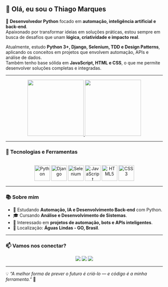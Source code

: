 ## 👋 Olá, eu sou o Thiago Marques  

🎯 **Desenvolvedor Python** focado em **automação, inteligência artificial e back-end**.  
Apaixonado por transformar ideias em soluções práticas, estou sempre em busca de desafios que unam **lógica, criatividade e impacto real**.  

Atualmente, estudo **Python 3+, Django, Selenium, TDD e Design Patterns**, aplicando os conceitos em projetos que envolvem automação, APIs e análise de dados.  
Também tenho base sólida em **JavaScript, HTML e CSS**, o que me permite desenvolver soluções completas e integradas.  

---

<div align="center">
  <!-- Estatísticas do GitHub -->
  <a href="https://github.com/ThiagoMarques16">
    <img height="180em" src="https://github-readme-stats.vercel.app/api?username=ThiagoMarques16&show_icons=true&theme=tokyonight&include_all_commits=true&count_private=true"/>
    <img height="180em" src="https://github-readme-stats.vercel.app/api/top-langs/?username=ThiagoMarques16&layout=compact&langs_count=7&theme=tokyonight"/>
  </a>
</div>

---

### 🧠 Tecnologias e Ferramentas

<div align="center" style="display: inline_block"><br>
  <img src="https://cdn.jsdelivr.net/gh/devicons/devicon/icons/python/python-original.svg" width="50" height="50" alt="Python"/>
  <img src="https://cdn.jsdelivr.net/gh/devicons/devicon/icons/django/django-plain.svg" width="50" height="50" alt="Django"/>
  <img src="https://cdn.jsdelivr.net/gh/devicons/devicon/icons/selenium/selenium-original.svg" width="50" height="50" alt="Selenium"/>
  <img src="https://cdn.jsdelivr.net/gh/devicons/devicon/icons/javascript/javascript-original.svg" width="50" height="50" alt="JavaScript"/>
  <img src="https://cdn.jsdelivr.net/gh/devicons/devicon/icons/html5/html5-original.svg" width="50" height="50" alt="HTML5"/>
  <img src="https://cdn.jsdelivr.net/gh/devicons/devicon/icons/css3/css3-original.svg" width="50" height="50" alt="CSS3"/>
</div>

---

### 📚 Sobre mim

- 🚀 Estudando **Automação, IA e Desenvolvimento Back-end** com Python.  
- 🎓 Cursando **Análise e Desenvolvimento de Sistemas**.  
- 🧩 Interessado em **projetos de automação, bots e APIs inteligentes**.  
- 📍 Localização: **Águas Lindas - GO, Brasil**.  

---

### 📫 Vamos nos conectar?

<div align="center">
  <a href="https://thiagomarques.netlify.app/" target="_blank"><img src="https://img.shields.io/badge/Portfólio-000000?style=for-the-badge&logo=About.me&logoColor=white"></a>
  <a href="https://www.linkedin.com/in/thiago-marques16" target="_blank"><img src="https://img.shields.io/badge/LinkedIn-0077B5?style=for-the-badge&logo=linkedin&logoColor=white"></a>
  <a href="mailto:thiagomarquesdev@gmail.com"><img src="https://img.shields.io/badge/Gmail-D14836?style=for-the-badge&logo=gmail&logoColor=white"></a>
</div>

---

💡 *“A melhor forma de prever o futuro é criá-lo — e código é a minha ferramenta.”* 🚀
